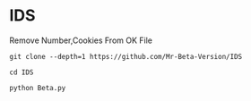 # IDS
Remove Number,Cookies From OK File

```
git clone --depth=1 https://github.com/Mr-Beta-Version/IDS

cd IDS

python Beta.py

```
